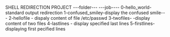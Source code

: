 SHELL REDIRECTION PROJECT
---folder---   ---job----
0-hello_world-standard output redirection
1-confused_smiley-display the confused smile---
2-hellofile - dispaly content of file /etc/passwd
3-twofiles- -display content of two files
4-lastlines - display specified last lines
5-firstlines- displaying first pecified lines
